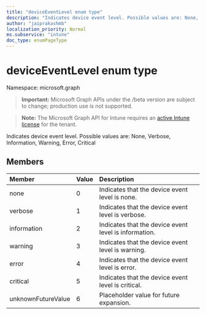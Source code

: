 ```yaml
---
title: "deviceEventLevel enum type"
description: "Indicates device event level. Possible values are: None, Verbose, Information, Warning, Error, Critical"
author: "jaiprakashmb"
localization_priority: Normal
ms.subservice: "intune"
doc_type: enumPageType
---
```


# deviceEventLevel enum type

Namespace: microsoft.graph
> **Important:** Microsoft Graph APIs under the /beta version are subject to change; production use is not supported.

> **Note:** The Microsoft Graph API for Intune requires an [active Intune license](https://go.microsoft.com/fwlink/?linkid=839381) for the tenant.


Indicates device event level. Possible values are: None, Verbose, Information, Warning, Error, Critical

## Members
|Member|Value|Description|
|:---|:---|:---|
|none|0|Indicates that the device event level is none.|
|verbose|1|Indicates that the device event level is verbose.|
|information|2|Indicates that the device event level is information.|
|warning|3|Indicates that the device event level is warning.|
|error|4|Indicates that the device event level is error.|
|critical|5|Indicates that the device event level is critical.|
|unknownFutureValue|6|Placeholder value for future expansion.|
